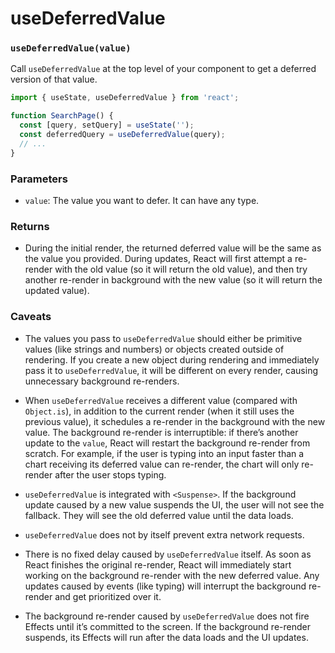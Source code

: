 # useDeferredValue

### `useDeferredValue(value)`

Call `useDeferredValue` at the top level of your component to get a deferred version of that value.

``` js
import { useState, useDeferredValue } from 'react';

function SearchPage() {
  const [query, setQuery] = useState('');
  const deferredQuery = useDeferredValue(query);
  // ...
}
```

### Parameters

* `value`: The value you want to defer. It can have any type.

### Returns

* During the initial render, the returned deferred value will be the same as the value you provided. During updates, React will first attempt a re-render with the old value (so it will return the old value), and then try another re-render in background with the new value (so it will return the updated value).

### Caveats

* The values you pass to `useDeferredValue` should either be primitive values (like strings and numbers) or objects created outside of rendering. If you create a new object during rendering and immediately pass it to `useDeferredValue`, it will be different on every render, causing unnecessary background re-renders.

* When `useDeferredValue` receives a different value (compared with `Object.is`), in addition to the current render (when it still uses the previous value), it schedules a re-render in the background with the new value. The background re-render is interruptible: if there’s another update to the `value`, React will restart the background re-render from scratch. For example, if the user is typing into an input faster than a chart receiving its deferred value can re-render, the chart will only re-render after the user stops typing.

* `useDeferredValue` is integrated with `<Suspense>`. If the background update caused by a new value suspends the UI, the user will not see the fallback. They will see the old deferred value until the data loads.

* `useDeferredValue` does not by itself prevent extra network requests.

* There is no fixed delay caused by `useDeferredValue` itself. As soon as React finishes the original re-render, React will immediately start working on the background re-render with the new deferred value. Any updates caused by events (like typing) will interrupt the background re-render and get prioritized over it.

* The background re-render caused by `useDeferredValue` does not fire Effects until it’s committed to the screen. If the background re-render suspends, its Effects will run after the data loads and the UI updates.
